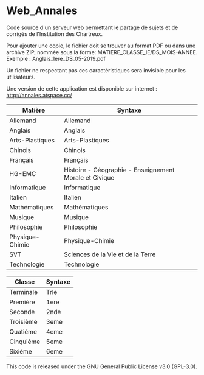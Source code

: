 # Web_Annales
Code source d'un serveur web permettant le partage de sujets et de corrigés de l'Institution des Chartreux.

Pour ajouter une copie, le fichier doit se trouver au format PDF ou dans une archive ZIP, nommée sous la forme:
MATIERE_CLASSE_IE/DS_MOIS-ANNEE. Exemple : Anglais_1ere_DS_05-2019.pdf

Un fichier ne respectant pas ces caractéristiques sera invisible pour les utilisateurs. 

Une version de cette application est disponible sur internet : http://annales.atspace.cc/


| Matière        | Syntaxe      |
| --------|-------|
|Allemand|Allemand|
|Anglais|Anglais|
|Arts-Plastiques|Arts-Plastiques|
|Chinois|Chinois|
|Français|Français|
|HG-EMC|Histoire - Géographie - Enseignement Morale et Civique|
|Informatique|Informatique|
|Italien|Italien|
|Mathématiques|Mathématiques|
|Musique|Musique|
|Philosophie|Philosophie|
|Physique-Chimie|Physique-Chimie|
|SVT|Sciences de la Vie et de la Terre|
|Technologie|Technologie|


| Classe        | Syntaxe      |
| --------|-------|
|Terminale|Trle|
|Première|1ere|
|Seconde|2nde|
|Troisième|3eme|
|Quatième|4eme|
|Cinquième|5eme|
|Sixième|6eme|



This code is released under the GNU General Public License v3.0 (GPL-3.0).
